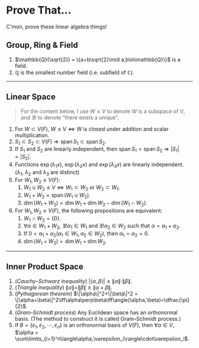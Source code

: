# Prove That...

C'mon, prove these linear algebra things!

## Group, Ring & Field

1. $\mathbb{Q}(\sqrt{2}) = \{a+b\sqrt{2}\mid a,b\in\mathbb{Q}\}$ is a field.
2. $\mathbb{Q}$ is the smallest number field (i.e. subfield of $\mathbb{C}$).

---

## Linear Space

> For the content below, I use $W\leqslant V$ to denote $W$ is a subspace of $V$, and $\exists!$ to denote "there exists a unique".

1. For $W\subset V(F)$, $W\leqslant V\iff W$ is closed under addition and scalar multiplication.
2. $S_1\subset S_2\subset V(F)\Rightarrow\operatorname{span}S_1\subset\operatorname{span}S_2$.
3. If $S_1$ and $S_2$ are linearly independent, then $\operatorname{span}S_1=\operatorname{span}S_2\Rightarrow|S_1|=|S_2|$.
4. Functions $\exp(\lambda_1x)$, $\exp(\lambda_2x)$ and $\exp(\lambda_3x)$ are linearly independent. ($\lambda_1$, $\lambda_2$ and $\lambda_3$ are distinct)
5. For $W_1, W_2\leqslant V(F)$:
    1. $W_1\cup W_2\leqslant V\iff W_1\subset W_2$ or $W_2\subset W_1$.
    2. $W_1 + W_2 = \operatorname{span}(W_1\cup W_2)$.
    3. $\dim(W_1 + W_2) = \dim W_1 + \dim W_2 - \dim(W_1\cap W_2)$.
6. For $W_1, W_2\leqslant V(F)$, the following propositions are equivalent:
    1. $W_1 \cap W_2 = \{0\}$.
    2. $\forall\alpha\in W_1 + W_2$, $\exists!\alpha_1\in W_1$ and $\exists!\alpha_2\in W_2$ such that $\alpha = \alpha_1 + \alpha_2$.
    3. If $0 = \alpha_1 + \alpha_2 (\alpha_1 \in W_1, \alpha_2 \in W_2)$, then $\alpha_1 = \alpha_2 = 0$.
    4. $\dim(W_1 + W_2) = \dim W_1 + \dim W_2$.

---

## Inner Product Space

1. (*Cauchy–Schwarz inequality*) $|\langle\alpha,\beta\rangle|\leq \|\alpha\|\cdot\|\beta\|$.
2. (*Triangle inequality*) $\|\alpha\|+\|\beta\| \geq \|\alpha+\beta\|$.
3. (*Pythagorean theorem*) $\|\alpha\|^2+\|\beta\|^2 = \|\alpha+\beta\|^2\iff\alpha\perp\beta\iff\angle(\alpha,\beta)=\dfrac{\pi}{2}$.
4. (*Gram–Schmidt process*) Any Euclidean space has an orthonormal basis. (The method to construct it is called Gram–Schmidt process.)
5. If $B = \{\varepsilon_1, \varepsilon_2, \cdots, \varepsilon_n\}$ is an orthonormal basis of $V(F)$, then $\forall\alpha\in V$, $\alpha = \sum\limits_{i=1}^n\langle\alpha,\varepsilon_i\rangle\cdot\varepsilon_i$.